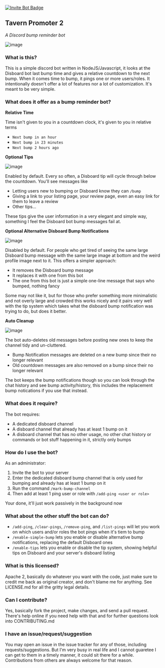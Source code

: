[![Invite Bot Badge](https://img.shields.io/static/v1?label=Discord%20Bot&message=Invite&color=blue&style=for-the-badge&logo=discord&logoColor=blue)](https://discord.com/api/oauth2/authorize?client_id=1023618399374413987&permissions=277025597440&scope=bot%20applications.commands)

## Tavern Promoter 2
*A Discord bump reminder bot*

![image](https://user-images.githubusercontent.com/1305564/194155718-97511aac-3e3a-4a2b-acc4-8d71fcdf64b0.png)

### What is this?

This is a simple discord bot written in NodeJS/Javascript, it looks at the Disboard bot last bump time and gives a relative countdown to the next bump. When it comes time to bump, it pings one or more users/roles. It intentionally doesn't offer a lot of features nor a lot of customization. It's meant to be very simple.

### What does it offer as a bump reminder bot?

**Relative Time**

Time isn't given to you in a countdown clock, it's given to you in relative terms

* `Next bump in an hour`
* `Next bump in 23 minutes`
* `Next bump 2 hours ago`

**Optional Tips**

![image](https://user-images.githubusercontent.com/1305564/194155930-097a7111-4c33-477e-979c-bd26cc93f583.png)

Enabled by default. Every so often, a Disboard tip will cycle through below the countdown. You'll see messages like

* Letting users new to bumping or Disboard know they can `/bump`
* Giving a link to your listing page, your review page, even an easy link for them to leave a review
* Other tips...

These tips give the user information in a very elegant and simple way, something I feel the Disboard bot bump messages fail at.

**Optional Alternative Disboard Bump Notifications**

![image](https://user-images.githubusercontent.com/1305564/194156240-74960b91-727a-4535-a759-aaadd176a87e.png)

Disabled by default. For people who get tired of seeing the same large Disboard bump message with the same large image at bottom and the weird profile image next to it. This offers a simpler approach:

* It removes the Disboard bump message
* It replaces it with one from this bot
* The one from this bot is just a simple one-line message that says who bumped, nothing fancy

Some may not like it, but for those who prefer something more minimalistic and not overly large and crowded this works nicely and it pairs very well with the tip system which takes what the disboard bump notification was trying to do, but does it better.

**Auto Cleanup**

![image](https://user-images.githubusercontent.com/1305564/194156791-ac16b166-41b6-4698-bb86-78b4adc4692d.png)

The bot auto-deletes old messages before posting new ones to keep the channel tidy and un-cluttered.

* Bump Notification messages are deleted on a new bump since their no longer relevant
* Old countdown messages are also removed on a bump since their no longer relevant

The bot keeps the bump notifications though so you can look through the chat history and see bump activity/history, this includes the replacement bump notications if you use that instead.

### What does it require?

The bot requires:

* A dedicated disboard channel
* A disboard channel that already has at least 1 bump on it
* A disboard channel that has no other usage, no other chat history or commands or bot stuff happening in it, strictly only bumps

### How do I use the bot?

As an administrator:

1. Invite the bot to your server
2. Enter the dedicated disboard bump channel that is only used for bumping and already has at least 1 bump on it
3. Run the command `/mark-bump-channel`
4. Then add at least 1 ping user or role with `/add-ping <user or role>`

Your done, it'll just work passively in the background now

### What about the other stuff the bot can do?

* `/add-ping`, `/clear-pings`, `/remove-ping`, and `/list-pings` will let you work on which users and/or roles the bot pings when it's tiem to bump
* `/enable-simple-bump` lets you enable or disable alternative bump notifications, replacing the default Disboard ones
* `/enable-tips` lets you enable or disable the tip system, showing helpful tips on Disboard and your server's disboard listing

### What is this licensed?

Apache 2, basically do whatever you want with the code, just make sure to credit me back as original creator, and don't blame me for anything.
See LICENSE.md for all the gritty legal details.

### Can I contribute?

Yes, basically fork the project, make changes, and send a pull request. There's help online if you need help with that and for further questions look into CONTRIBUTING.md

### I have an issue/request/suggestion

You may open an issue in the issue tracker for any of those, including requests/suggestions. But I'm very busy in real life and I cannot guaretee I can get to them in a timely manner, it could sit there for a while. Contributions from others are always welcome for that reason.
